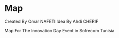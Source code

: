 # Map
Created By Omar NAFETI
Idea By Ahdi CHERIF

Map For The Innovation Day Event in Sofrecom Tunisia
